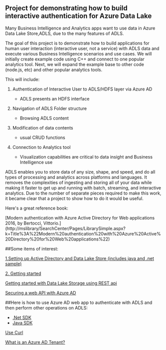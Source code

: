 

## Project for demonstrating how to build interactive authentication for Azure Data Lake

Many Business Intelligence and Analytics apps want to use data in Azure Data Lake Store,ADLS, due to the many features of ADLS.

The goal of this project is to demonstrate how to build applications for human user interaction (interactive user, not a service) with ADLS data and execute various Business Intelligence scenarios and use cases. We will initially create example code using C++ and connect to one popular analytics tool. Next, we will expand the example base to other code (node.js, etc) and other popular analytics tools. 

This will include: 

1. Authentication of Interactive User to ADLS/HDFS layer via Azure AD
   - ADLS presents an HDFS interface

2. Navigation of ADLS Folder structure
   - Browsing ADLS content

3. Modification of data contents
   - usual CRUD functions

4. Connection to Analytics tool
   - Visualization capabilities are critical to data insight and Business Intelligence use

ADLS enables you to store data of any size, shape, and speed, and do all types of processing and analytics across platforms and languages. It removes the complexities of ingesting and storing all of your data while making it faster to get up and running with batch, streaming, and interactive analytics. Due to the number of separate pieces required to make this work, it became clear that a project to show how to do it would be useful.

Here's a great reference book:

[Modern authentication with Azure Active Directory for Web applications
2016, by Bertocci, Vittorio.] (http://mslibrary/SearchCenter/Pages/LibrarySimple.aspx?k=Title%3A%22Modern%20authentication%20with%20Azure%20Active%20Directory%20for%20Web%20applications%22)

##Some items of interest:

[1.Setting up Active Directory and Data Lake Store (includes java and .net sample)](https://docs.microsoft.com/en-us/azure/data-lake-store/data-lake-store-end-user-authenticate-using-active-directory )

[2. Getting started](https://docs.microsoft.com/en-us/azure/data-lake-store/data-lake-store-get-started-portal)

[Getting started with Data Lake Storage using REST api](https://docs.microsoft.com/en-us/azure/data-lake-store/data-lake-store-get-started-rest-api )

[Securing a web API with Azure AD](https://github.com/Azure-Samples/active-directory-node-webapi)

##Here is how to use Azure AD web app to authenticate with ADLS and then perform other operations on ADLS:
 - [.Net SDK](https://docs.microsoft.com/en-us/azure/data-lake-store/data-lake-store-get-started-net-sdk)
 - [Java SDK](https://docs.microsoft.com/en-us/azure/data-lake-store/data-lake-store-get-started-java-sdk)

[Use Curl](http://curl.haxx.se/)

[What is an Azure AD Tenant?](https://msdn.microsoft.com/en-us/library/azure/jj573650.aspx?#BKMK_WhatIsAnAzureAD)
